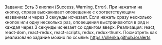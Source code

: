 Задание:
Есть 3 кнопки (Success, Warning, Error). 
При нажатии на кнопку, справа выскакивает оповещение с соответствующим названием и через 3 секунды исчезает. 
Если нажать сразу несколько кнопок или одну несколько раз,
оповещения выстраиваются в ряд и каждая через 3 секунды исчезает со сдвигом вверх.
Реализация: react, react-dom, react-redux, react-scripts, redux, redux-thunk.
Посмотреть как реализовано задание можно по ссылке:
https://ollenka.github.io/alerts